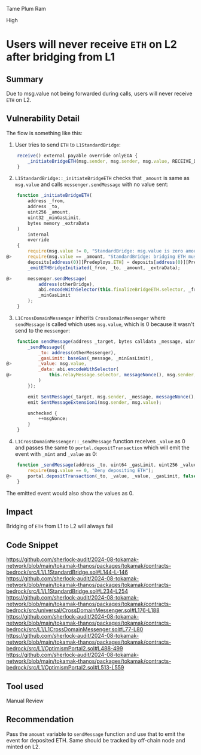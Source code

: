 Tame Plum Ram

High

# Users will never receive `ETH` on L2 after bridging from L1

## Summary
Due to msg.value not being forwarded during calls, users will never receive `ETH` on L2.

## Vulnerability Detail

The flow is something like this:

1. User tries to send `ETH` to `L1StandardBridge`:
```javascript
    receive() external payable override onlyEOA {
        _initiateBridgeETH(msg.sender, msg.sender, msg.value, RECEIVE_DEFAULT_GAS_LIMIT, bytes(""));
    }
```

2. `L1StandardBridge::_initiateBridgeETH` checks that `_amount` is same as `msg.value` and calls `messenger.sendMessage` with no value sent:
```javascript
    function _initiateBridgeETH(
        address _from,
        address _to,
        uint256 _amount,
        uint32 _minGasLimit,
        bytes memory _extraData
    )
        internal
        override
    {
        require(msg.value != 0, "StandardBridge: msg.value is zero amount");
@>      require(msg.value == _amount, "StandardBridge: bridging ETH must include sufficient ETH value");
        deposits[address(0)][Predeploys.ETH] = deposits[address(0)][Predeploys.ETH] + _amount;
        _emitETHBridgeInitiated(_from, _to, _amount, _extraData);

@>      messenger.sendMessage(
            address(otherBridge),
            abi.encodeWithSelector(this.finalizeBridgeETH.selector, _from, _to, _amount, _extraData),
            _minGasLimit
        );
    }
```
3. `L1CrossDomainMessenger` inherits `CrossDomainMessenger` where `sendMessage` is called which uses `msg.value`, which is 0 because it wasn't send to the `messenger`:
```javascript
    function sendMessage(address _target, bytes calldata _message, uint32 _minGasLimit) external payable {
        _sendMessage({
            _to: address(otherMessenger),
            _gasLimit: baseGas(_message, _minGasLimit),
@>          _value: msg.value,
            _data: abi.encodeWithSelector(
@>              this.relayMessage.selector, messageNonce(), msg.sender, _target, msg.value, _minGasLimit, _message
            )
        });

        emit SentMessage(_target, msg.sender, _message, messageNonce(), _minGasLimit);
        emit SentMessageExtension1(msg.sender, msg.value);

        unchecked {
            ++msgNonce;
        }
    }
```
4. `L1CrossDomainMessenger::_sendMessage` function receives `_value` as 0 and passes the same to `portal.depositTransaction` which will emit the event with `_mint` and `_value` as 0:
```javascript
    function _sendMessage(address _to, uint64 _gasLimit, uint256 _value, bytes memory _data) internal override {
        require(msg.value == 0, "Deny depositing ETH");
@>      portal.depositTransaction(_to, _value, _value, _gasLimit, false, _data);
    }
```

The emitted event would also show the values as 0.

## Impact
Bridging of `ETH` from L1 to L2 will always fail

## Code Snippet
https://github.com/sherlock-audit/2024-08-tokamak-network/blob/main/tokamak-thanos/packages/tokamak/contracts-bedrock/src/L1/L1StandardBridge.sol#L144-L-146
https://github.com/sherlock-audit/2024-08-tokamak-network/blob/main/tokamak-thanos/packages/tokamak/contracts-bedrock/src/L1/L1StandardBridge.sol#L234-L254
https://github.com/sherlock-audit/2024-08-tokamak-network/blob/main/tokamak-thanos/packages/tokamak/contracts-bedrock/src/universal/CrossDomainMessenger.sol#L176-L188
https://github.com/sherlock-audit/2024-08-tokamak-network/blob/main/tokamak-thanos/packages/tokamak/contracts-bedrock/src/L1/L1CrossDomainMessenger.sol#L77-L80
https://github.com/sherlock-audit/2024-08-tokamak-network/blob/main/tokamak-thanos/packages/tokamak/contracts-bedrock/src/L1/OptimismPortal2.sol#L488-499
https://github.com/sherlock-audit/2024-08-tokamak-network/blob/main/tokamak-thanos/packages/tokamak/contracts-bedrock/src/L1/OptimismPortal2.sol#L513-L559

## Tool used

Manual Review

## Recommendation
Pass the `amount` variable to `sendMessage` function and use that to emit the event for deposited ETH. Same should be tracked by off-chain node and minted on L2.